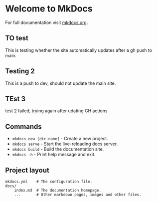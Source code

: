 # Welcome to MkDocs

For full documentation visit [mkdocs.org](https://www.mkdocs.org). 

## TO test
This is testing whether the site automatically updates after a gh push to main.

## Testing 2
This is a push to dev, should not update the main site.

## TEst 3
test 2 failed, trying again after udating GH actions 

## Commands

* `mkdocs new [dir-name]` - Create a new project.
* `mkdocs serve` - Start the live-reloading docs server.
* `mkdocs build` - Build the documentation site.
* `mkdocs -h` - Print help message and exit.

## Project layout

    mkdocs.yml    # The configuration file.
    docs/
        index.md  # The documentation homepage.
        ...       # Other markdown pages, images and other files.
